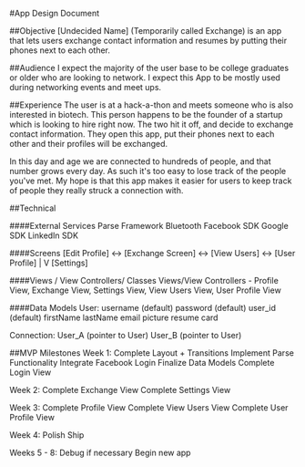 #App Design Document


##Objective
[Undecided Name] (Temporarily called Exchange) is an app that lets users exchange contact information and resumes by
putting their phones next to each other.

##Audience
I expect the majority of the user base to be college graduates or older who are
looking to network. I expect this App to be mostly used during networking events
and meet ups.

##Experience
The user is at a hack-a-thon and meets someone who is also interested in biotech.
This person happens to be the founder of a startup which is looking to hire right now.
The two hit it off, and decide to exchange contact information. They open this app,
put their phones next to each other and their profiles will be exchanged.

In this day and age we are connected to hundreds of people, and that number grows every day.
As such it's too easy to lose track of the people you've met. My hope is that this app makes
it easier for users to keep track of people they really struck a connection with.

##Technical

####External Services
Parse Framework
Bluetooth
Facebook SDK
Google SDK
LinkedIn SDK


####Screens
[Edit Profile] <-> [Exchange Screen] <-> [View Users] <-> [User Profile]
                           |
                           V
                      [Settings]

####Views / View Controllers/ Classes
Views/View Controllers - Profile View, Exchange View, Settings View, View Users View, User Profile View

####Data Models
User:
    username (default)
    password (default)
    user_id (default)
    firstName
    lastName
    email
    picture
    resume
    card

Connection:
    User_A (pointer to User)
    User_B (pointer to User)

##MVP Milestones
Week 1:
    Complete Layout + Transitions
    Implement Parse Functionality
    Integrate Facebook Login
    Finalize Data Models
    Complete Login View

Week 2:
    Complete Exchange View
    Complete Settings View

Week 3:
    Complete Profile View
    Complete View Users View
    Complete User Profile View

Week 4:
    Polish
    Ship

Weeks 5 - 8:
    Debug if necessary
    Begin new app
